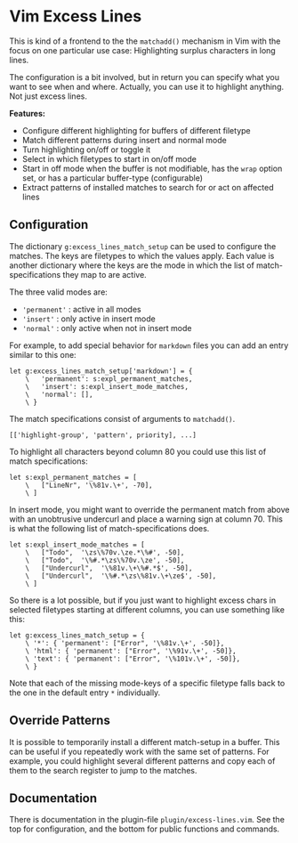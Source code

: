 Vim Excess Lines
================

This is kind of a frontend to the the `matchadd()` mechanism in Vim with
the focus on one particular use case: Highlighting surplus characters
in long lines.

The configuration is a bit involved, but in return you can specify what you want
to see when and where.  Actually, you can use it to highlight anything.  Not
just excess lines.

**Features:**

- Configure different highlighting for buffers of different filetype
- Match different patterns during insert and normal mode
- Turn highlighting on/off or toggle it
- Select in which filetypes to start in on/off mode
- Start in off mode when the buffer is not modifiable, has the `wrap` option
  set, or has a particular buffer-type (configurable)
- Extract patterns of installed matches to search for or act on affected lines


Configuration
-------------
The dictionary `g:excess_lines_match_setup` can be used to configure the
matches.  The keys are filetypes to which the values apply.  Each value is
another dictionary where the keys are the mode in which the list of
match-specifications they map to are active.

The three valid modes are:

- `'permanent'` : active in all modes
- `'insert'` : only active in insert mode
- `'normal'` : only active when not in insert mode

For example, to add special behavior for `markdown` files you can add an entry
similar to this one:

    let g:excess_lines_match_setup['markdown'] = {
        \   'permanent': s:expl_permanent_matches,
        \   'insert': s:expl_insert_mode_matches,
        \   'normal': [],
        \ }

The match specifications consist of arguments to `matchadd()`.

    [['highlight-group', 'pattern', priority], ...]

To highlight all characters beyond column 80 you could use this list of match
specifications:

    let s:expl_permanent_matches = [
        \   ["LineNr", '\%81v.\+', -70],
        \ ]

In insert mode, you might want to override the permanent match from above
with an unobtrusive undercurl and place a warning sign at column 70.  This is
what the following list of match-specifications does.

    let s:expl_insert_mode_matches = [
        \   ["Todo",  '\zs\%70v.\ze.*\%#', -50],
        \   ["Todo",  '\%#.*\zs\%70v.\ze', -50],
        \   ["Undercurl",  '\%81v.\+\%#.*$', -50],
        \   ["Undercurl",  '\%#.*\zs\%81v.\+\ze$', -50],
        \ ]

So there is a lot possible, but if you just want to highlight excess chars in
selected filetypes starting at different columns, you can use something like
this:

    let g:excess_lines_match_setup = {
        \ '*': { 'permanent': ["Error", '\%81v.\+', -50]},
        \ 'html': { 'permanent': ["Error", '\%91v.\+', -50]},
        \ 'text': { 'permanent': ["Error", '\%101v.\+', -50]},
        \ }

Note that each of the missing mode-keys of a specific filetype falls back to the
one in the default entry `*` individually.

Override Patterns
-----------------
It is possible to temporarily install a different match-setup in a buffer.  This
can be useful if you repeatedly work with the same set of patterns.  For
example, you could highlight several different patterns and copy each of them to
the search register to jump to the matches.

Documentation
-------------
There is documentation in the plugin-file `plugin/excess-lines.vim`.  See the
top for configuration, and the bottom for public functions and commands.
